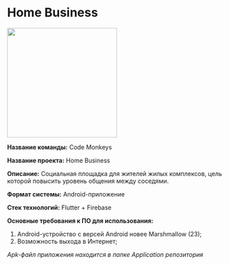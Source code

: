 # Home Business

<img src="https://user-images.githubusercontent.com/72735377/146947739-01b3f1b7-9cec-414d-a95d-6294e1efd1f0.png" width="256"/>

**Название команды:** Code Monkeys

**Название проекта:** Home Business

**Описание:** Социальная площадка для жителей жилых комплексов, цель которой повысить уровень общения между соседями.

**Формат системы:** Android-приложение

**Стек технологий:** Flutter + Firebase

**Основные требования к ПО для использования:**

1. Android-устройство с версей Android новее Marshmallow (23);
2. Возможность выхода в Интернет;

*Apk-файл приложения находится в папке Application репозитория*
